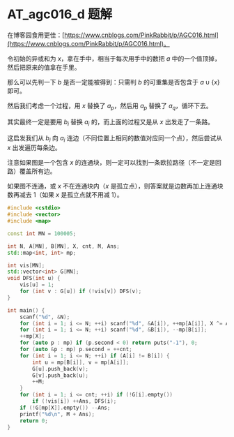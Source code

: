 # AT_agc016_d 题解

在博客园食用更佳：[https://www.cnblogs.com/PinkRabbit/p/AGC016.html](https://www.cnblogs.com/PinkRabbit/p/AGC016.html)。

令初始的异或和为 $x$，拿在手中，相当于每次用手中的数把 $a$ 中的一个值顶掉，然后把原来的值拿在手里。

那么可以先判一下 $b$ 是否一定能被得到：只需判 $b$ 的可重集是否包含于 $a \cup \{x\}$ 即可。

然后我们考虑一个过程，用 $x$ 替换了 $a_p$，然后用 $a_p$ 替换了 $a_q$，循环下去。

其实最终一定是要用 $b_i$ 替换 $a_i$ 的，而上面的过程又是从 $x$ 出发走了一条路。

这启发我们从 $b_i$ 向 $a_i$ 连边（不同位置上相同的数值对应同一个点），然后尝试从 $x$ 出发遍历每条边。

注意如果图是一个包含 $x$ 的连通块，则一定可以找到一条欧拉路径（不一定是回路）覆盖所有边。

如果图不连通，或 $x$ 不在连通块内（$x$ 是孤立点），则答案就是边数再加上连通块数再减去 $1$（如果 $x$ 是孤立点就不用减 $1$）。

```cpp
#include <cstdio>
#include <vector>
#include <map>

const int MN = 100005;

int N, A[MN], B[MN], X, cnt, M, Ans;
std::map<int, int> mp;

int vis[MN];
std::vector<int> G[MN];
void DFS(int u) {
	vis[u] = 1;
	for (int v : G[u]) if (!vis[v]) DFS(v);
}

int main() {
	scanf("%d", &N);
	for (int i = 1; i <= N; ++i) scanf("%d", &A[i]), ++mp[A[i]], X ^= A[i];
	for (int i = 1; i <= N; ++i) scanf("%d", &B[i]), --mp[B[i]];
	++mp[X];
	for (auto p : mp) if (p.second < 0) return puts("-1"), 0;
	for (auto &p : mp) p.second = ++cnt;
	for (int i = 1; i <= N; ++i) if (A[i] != B[i]) {
		int u = mp[B[i]], v = mp[A[i]];
		G[u].push_back(v);
		G[v].push_back(u);
		++M;
	}
	for (int i = 1; i <= cnt; ++i) if (!G[i].empty())
		if (!vis[i]) ++Ans, DFS(i);
	if (!G[mp[X]].empty()) --Ans;
	printf("%d\n", M + Ans);
	return 0;
}
```